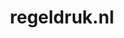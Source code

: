 ---
layout: post
title: "regeldruk.nl"
internal_url: "/dutchgov/regeldruk.nl.html"
subdomains_count: 2
all_subdomains_count: 2
urls_count: 2
ssl_rank: 0
http_rank: 75
url_link: /data/regeldruk.nl/urls.txt
all_subdomains_link: /data/regeldruk.nl/all_subdomains.txt
subdomains_link: /data/regeldruk.nl/subdomains.txt
categories: dutchgov
---